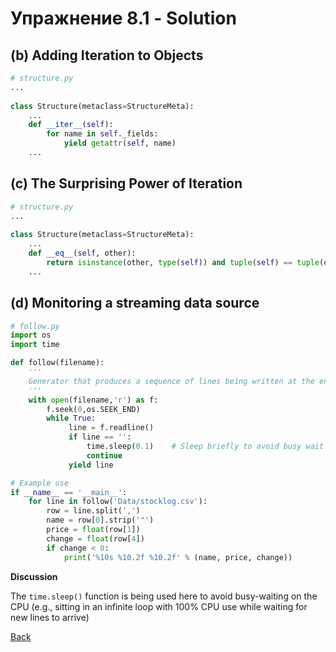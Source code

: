 # Упражнение 8.1 - Solution

## (b) Adding Iteration to Objects

```python
# structure.py
...
        
class Structure(metaclass=StructureMeta):
    ...
    def __iter__(self):
        for name in self._fields:
            yield getattr(self, name)
    ...
```

## (c) The Surprising Power of Iteration

```python
# structure.py
...
        
class Structure(metaclass=StructureMeta):
    ...
    def __eq__(self, other):
        return isinstance(other, type(self)) and tuple(self) == tuple(other)
    ...
```

## (d) Monitoring a streaming data source

```python
# follow.py
import os
import time

def follow(filename):
    '''
    Generator that produces a sequence of lines being written at the end of a file.
    '''
    with open(filename,'r') as f:
        f.seek(0,os.SEEK_END)
        while True:
             line = f.readline()
             if line == '':
                 time.sleep(0.1)    # Sleep briefly to avoid busy wait
                 continue
             yield line

# Example use
if __name__ == '__main__':
    for line in follow('Data/stocklog.csv'):
        row = line.split(',')
        name = row[0].strip('"')
        price = float(row[1])
        change = float(row[4])
        if change < 0:
            print('%10s %10.2f %10.2f' % (name, price, change))
```

**Discussion**

The `time.sleep()` function is being used here to avoid busy-waiting
on the CPU (e.g., sitting in an infinite loop with 100% CPU use while waiting for new lines to arrive)



[Back](ex8_1.md)
